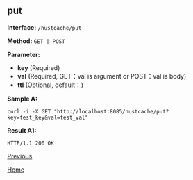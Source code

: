 ## put ##

**Interface:** `/hustcache/put`

**Method:** `GET | POST`

**Parameter:** 

*  **key** (Required)  
*  **val** (Required, GET：val is argument or POST：val is body)  
*  **ttl** (Optional, default：)

**Sample A:**

    curl -i -X GET "http://localhost:8085/hustcache/put?key=test_key&val=test_val"

**Result A1:**

	HTTP/1.1 200 OK
	
[Previous](../hustdb.md)

[Home](../../../index.md)